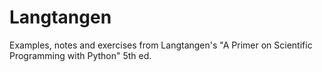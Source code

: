# Langtangen
 Examples, notes and exercises from Langtangen's "A Primer on Scientific Programming with Python" 5th ed.
